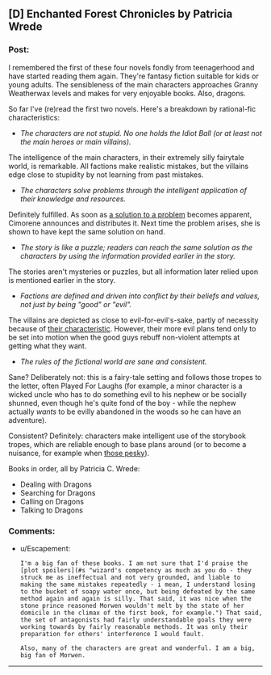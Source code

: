 ## [D] Enchanted Forest Chronicles by Patricia Wrede

### Post:

I remembered the first of these four novels fondly from teenagerhood and have started reading them again.  They're fantasy fiction suitable for kids or young adults.  The sensibleness of the main characters approaches Granny Weatherwax levels and makes for very enjoyable books.  Also, dragons.

So far I've (re)read the first two novels.  Here's a breakdown by rational-fic characteristics:

* *The characters are not stupid. No one holds the Idiot Ball (or at least not the main heroes or main villains).*

The intelligence of the main characters, in their extremely silly fairytale world, is remarkable. All factions make realistic mistakes, but the villains edge close to stupidity by not learning from past mistakes.

* *The characters solve problems through the intelligent application of their knowledge and resources.*

Definitely fulfilled.  As soon as [a solution to a problem](#s " (in this case, a temporary but reusable method of getting rid of wizards)") becomes apparent, Cimorene announces and distributes it.  Next time the problem arises, she is shown to have kept the same solution on hand.

* *The story is like a puzzle; readers can reach the same solution as the characters by using the information provided earlier in the story.*

The stories aren't mysteries or puzzles, but all information later relied upon is mentioned earlier in the story.

* *Factions are defined and driven into conflict by their beliefs and values, not just by being "good" or "evil".*

The villains are depicted as close to evil-for-evil's-sake, partly of necessity because of [their characteristic](#s " magic, which must drain other magic to function"). However, their more evil plans tend only to be set into motion when the good guys rebuff non-violent attempts at getting what they want.

* *The rules of the fictional world are sane and consistent.*

Sane? Deliberately not: this is a fairy-tale setting and follows those tropes to the letter, often Played For Laughs (for example, a minor character is a wicked uncle who has to do something evil to his nephew or be socially shunned, even though he's quite fond of the boy - while the nephew actually *wants* to be evilly abandoned in the woods so he can have an adventure).

Consistent? Definitely: characters make intelligent use of the storybook tropes, which are reliable enough to base plans around (or to become a nuisance, for example when [those pesky](#s " princes show up trying to 'rescue' Cimorene from her employer, even when asked not to")).

Books in order, all by Patricia C. Wrede:

* Dealing with Dragons
* Searching for Dragons
* Calling on Dragons
* Talking to Dragons

### Comments:

- u/Escapement:
  ```
  I'm a big fan of these books. I am not sure that I'd praise the [plot spoilers](#s "wizard's competency as much as you do - they struck me as ineffectual and not very grounded, and liable to making the same mistakes repeatedly - i mean, I understand losing to the bucket of soapy water once, but being defeated by the same method again and again is silly. That said, it was nice when the stone prince reasoned Morwen wouldn't melt by the state of her domicile in the climax of the first book, for example.") That said, the set of antagonists had fairly understandable goals they were working towards by fairly reasonable methods. It was only their preparation for others' interference I would fault. 

  Also, many of the characters are great and wonderful. I am a big, big fan of Morwen.
  ```

---

